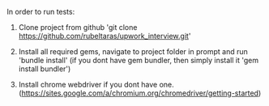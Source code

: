 In order to run tests:

1) Clone project from github 'git clone https://github.com/rubeltaras/upwork_interview.git'

2) Install all required gems, navigate to project folder in prompt and run 'bundle install'
  (if you dont have gem bundler, then simply install it 'gem install bundler')

3) Install chrome webdriver if you dont have one. (https://sites.google.com/a/chromium.org/chromedriver/getting-started)

